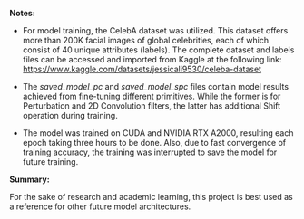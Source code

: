 **Notes:**


+ For model training, the CelebA dataset was utilized. This dataset offers more than 200K facial images of global celebrities, each of which consist of 40 unique attributes (labels). The complete dataset and labels files can be accessed and imported from Kaggle at the following link: https://www.kaggle.com/datasets/jessicali9530/celeba-dataset 

+ The _saved_model_pc_ and _saved_model_spc_ files contain model results achieved from fine-tuning different primitives. While the former is for Perturbation and 2D Convolution filters, the latter has additional Shift operation during training.

+ The model was trained on CUDA and NVIDIA RTX A2000, resulting each epoch taking three hours to be done. Also, due to fast convergence of training accuracy, the training was interrupted to save the model for future training.


**Summary:**

For the sake of research and academic learning, this project is best used as a reference for other future model architectures.  
